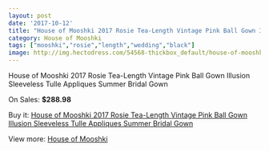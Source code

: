 ```yaml
---
layout: post
date: '2017-10-12'
title: "House of Mooshki 2017 Rosie Tea-Length Vintage Pink Ball Gown Illusion Sleeveless Tulle Appliques Summer Bridal Gown"
category: House of Mooshki
tags: ["mooshki","rosie","length","wedding","black"]
image: http://img.hectodress.com/54568-thickbox_default/house-of-mooshki-2017-rosie-tea-length-vintage-pink-ball-gown-illusion-sleeveless-tulle-appliques-summer-bridal-gown.jpg
---
```

House of Mooshki 2017 Rosie Tea-Length Vintage Pink Ball Gown Illusion Sleeveless Tulle Appliques Summer Bridal Gown

On Sales: **$288.98**
<a href="https://www.hectodress.com/house-of-mooshki/16984-house-of-mooshki-2017-rosie-tea-length-vintage-pink-ball-gown-illusion-sleeveless-tulle-appliques-summer-bridal-gown.html"><amp-img layout="responsive" width="600" height="600" src="//img.hectodress.com/54568-thickbox_default/house-of-mooshki-2017-rosie-tea-length-vintage-pink-ball-gown-illusion-sleeveless-tulle-appliques-summer-bridal-gown.jpg" alt="House of Mooshki 2017 Rosie Tea-Length Vintage Pink Ball Gown Illusion Sleeveless Tulle Appliques Summer Bridal Gown 0" /></a>
<a href="https://www.hectodress.com/house-of-mooshki/16984-house-of-mooshki-2017-rosie-tea-length-vintage-pink-ball-gown-illusion-sleeveless-tulle-appliques-summer-bridal-gown.html"><amp-img layout="responsive" width="600" height="600" src="//img.hectodress.com/54576-thickbox_default/house-of-mooshki-2017-rosie-tea-length-vintage-pink-ball-gown-illusion-sleeveless-tulle-appliques-summer-bridal-gown.jpg" alt="House of Mooshki 2017 Rosie Tea-Length Vintage Pink Ball Gown Illusion Sleeveless Tulle Appliques Summer Bridal Gown 1" /></a>
<a href="https://www.hectodress.com/house-of-mooshki/16984-house-of-mooshki-2017-rosie-tea-length-vintage-pink-ball-gown-illusion-sleeveless-tulle-appliques-summer-bridal-gown.html"><amp-img layout="responsive" width="600" height="600" src="//img.hectodress.com/54575-thickbox_default/house-of-mooshki-2017-rosie-tea-length-vintage-pink-ball-gown-illusion-sleeveless-tulle-appliques-summer-bridal-gown.jpg" alt="House of Mooshki 2017 Rosie Tea-Length Vintage Pink Ball Gown Illusion Sleeveless Tulle Appliques Summer Bridal Gown 2" /></a>
<a href="https://www.hectodress.com/house-of-mooshki/16984-house-of-mooshki-2017-rosie-tea-length-vintage-pink-ball-gown-illusion-sleeveless-tulle-appliques-summer-bridal-gown.html"><amp-img layout="responsive" width="600" height="600" src="//img.hectodress.com/54574-thickbox_default/house-of-mooshki-2017-rosie-tea-length-vintage-pink-ball-gown-illusion-sleeveless-tulle-appliques-summer-bridal-gown.jpg" alt="House of Mooshki 2017 Rosie Tea-Length Vintage Pink Ball Gown Illusion Sleeveless Tulle Appliques Summer Bridal Gown 3" /></a>
<a href="https://www.hectodress.com/house-of-mooshki/16984-house-of-mooshki-2017-rosie-tea-length-vintage-pink-ball-gown-illusion-sleeveless-tulle-appliques-summer-bridal-gown.html"><amp-img layout="responsive" width="600" height="600" src="//img.hectodress.com/54573-thickbox_default/house-of-mooshki-2017-rosie-tea-length-vintage-pink-ball-gown-illusion-sleeveless-tulle-appliques-summer-bridal-gown.jpg" alt="House of Mooshki 2017 Rosie Tea-Length Vintage Pink Ball Gown Illusion Sleeveless Tulle Appliques Summer Bridal Gown 4" /></a>
<a href="https://www.hectodress.com/house-of-mooshki/16984-house-of-mooshki-2017-rosie-tea-length-vintage-pink-ball-gown-illusion-sleeveless-tulle-appliques-summer-bridal-gown.html"><amp-img layout="responsive" width="600" height="600" src="//img.hectodress.com/54572-thickbox_default/house-of-mooshki-2017-rosie-tea-length-vintage-pink-ball-gown-illusion-sleeveless-tulle-appliques-summer-bridal-gown.jpg" alt="House of Mooshki 2017 Rosie Tea-Length Vintage Pink Ball Gown Illusion Sleeveless Tulle Appliques Summer Bridal Gown 5" /></a>
<a href="https://www.hectodress.com/house-of-mooshki/16984-house-of-mooshki-2017-rosie-tea-length-vintage-pink-ball-gown-illusion-sleeveless-tulle-appliques-summer-bridal-gown.html"><amp-img layout="responsive" width="600" height="600" src="//img.hectodress.com/54571-thickbox_default/house-of-mooshki-2017-rosie-tea-length-vintage-pink-ball-gown-illusion-sleeveless-tulle-appliques-summer-bridal-gown.jpg" alt="House of Mooshki 2017 Rosie Tea-Length Vintage Pink Ball Gown Illusion Sleeveless Tulle Appliques Summer Bridal Gown 6" /></a>
<a href="https://www.hectodress.com/house-of-mooshki/16984-house-of-mooshki-2017-rosie-tea-length-vintage-pink-ball-gown-illusion-sleeveless-tulle-appliques-summer-bridal-gown.html"><amp-img layout="responsive" width="600" height="600" src="//img.hectodress.com/54570-thickbox_default/house-of-mooshki-2017-rosie-tea-length-vintage-pink-ball-gown-illusion-sleeveless-tulle-appliques-summer-bridal-gown.jpg" alt="House of Mooshki 2017 Rosie Tea-Length Vintage Pink Ball Gown Illusion Sleeveless Tulle Appliques Summer Bridal Gown 7" /></a>
<a href="https://www.hectodress.com/house-of-mooshki/16984-house-of-mooshki-2017-rosie-tea-length-vintage-pink-ball-gown-illusion-sleeveless-tulle-appliques-summer-bridal-gown.html"><amp-img layout="responsive" width="600" height="600" src="//img.hectodress.com/54569-thickbox_default/house-of-mooshki-2017-rosie-tea-length-vintage-pink-ball-gown-illusion-sleeveless-tulle-appliques-summer-bridal-gown.jpg" alt="House of Mooshki 2017 Rosie Tea-Length Vintage Pink Ball Gown Illusion Sleeveless Tulle Appliques Summer Bridal Gown 8" /></a>

Buy it: [House of Mooshki 2017 Rosie Tea-Length Vintage Pink Ball Gown Illusion Sleeveless Tulle Appliques Summer Bridal Gown](https://www.hectodress.com/house-of-mooshki/16984-house-of-mooshki-2017-rosie-tea-length-vintage-pink-ball-gown-illusion-sleeveless-tulle-appliques-summer-bridal-gown.html "House of Mooshki 2017 Rosie Tea-Length Vintage Pink Ball Gown Illusion Sleeveless Tulle Appliques Summer Bridal Gown")

View more: [House of Mooshki](https://www.hectodress.com/348-house-of-mooshki "House of Mooshki")